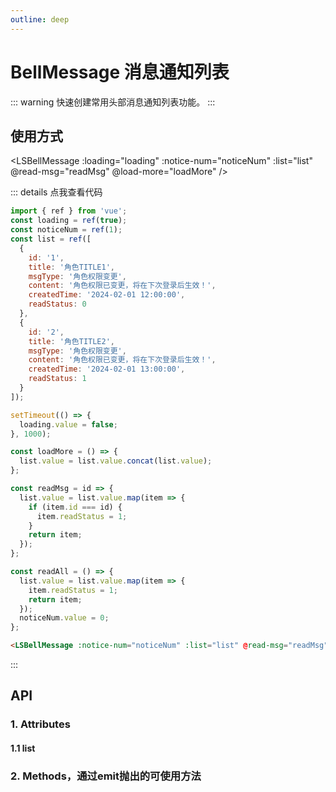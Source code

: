 ```yaml
---
outline: deep
---
```


# BellMessage 消息通知列表

::: warning 快速创建常用头部消息通知列表功能。
:::

## 使用方式

<LSBellMessage :loading="loading" :notice-num="noticeNum" :list="list" @read-msg="readMsg" @load-more="loadMore" />

::: details 点我查看代码

```js
import { ref } from 'vue';
const loading = ref(true);
const noticeNum = ref(1);
const list = ref([
  {
    id: '1',
    title: '角色TITLE1',
    msgType: '角色权限变更',
    content: '角色权限已变更，将在下次登录后生效！',
    createdTime: '2024-02-01 12:00:00',
    readStatus: 0
  },
  {
    id: '2',
    title: '角色TITLE2',
    msgType: '角色权限变更',
    content: '角色权限已变更，将在下次登录后生效！',
    createdTime: '2024-02-01 13:00:00',
    readStatus: 1
  }
]);

setTimeout(() => {
  loading.value = false;
}, 1000);

const loadMore = () => {
  list.value = list.value.concat(list.value);
};

const readMsg = id => {
  list.value = list.value.map(item => {
    if (item.id === id) {
      item.readStatus = 1;
    }
    return item;
  });
};

const readAll = () => {
  list.value = list.value.map(item => {
    item.readStatus = 1;
    return item;
  });
  noticeNum.value = 0;
};
```

```html
<LSBellMessage :notice-num="noticeNum" :list="list" @read-msg="readMsg" @load-more="loadMore" />
```

:::

## API

### 1. Attributes

<ApiIntro :tableColumn="tableColumn" :tableData="tableData" />

#### 1.1 list

<ApiIntro :tableColumn="tableColumn" :tableData="tableData2" />

### 2. Methods，通过emit抛出的可使用方法

<ApiIntro :tableColumn="tableMethodColumn" :tableData="tableData3" />

<script setup>
import { tableColumn, tableMethodColumn } from '../constant';
import { ref } from 'vue';

const loading = ref(true);
const noticeNum = ref(1);
const list = ref([
  {
    id: '1',
    title: '角色TITLE1',
    msgType: '角色权限变更',
    content: '角色权限已变更，将在下次登录后生效！',
    createdTime: '2024-02-01 12:00:00',
    readStatus: 0
  },
  {
    id: '2',
    title: '角色TITLE2',
    msgType: '角色权限变更',
    content: '角色权限已变更，将在下次登录后生效！',
    createdTime: '2024-02-01 13:00:00',
    readStatus: 1
  }
]);

const loadMore = () => {
  list.value = list.value.concat(list.value);
};

const readMsg = (id) => {
  list.value = list.value.map((item) => {
    if (item.id === id) {
      item.readStatus = 1;
    }
    return item;
  });
};

const readAll = () => {
  list.value = list.value.map((item) => {
    item.readStatus = 1;
    return item;
  });
  noticeNum.value = 0;
};

setTimeout(() => {
  loading.value = false;
}, 3000)

const tableData = ref([
  {
    name: 'noticeNum',
    desc: '消息通知未读数量',
    type: 'number',
    value: '0'
  },
  {
    name: 'badgeMax',
    desc: '徽章展示数值最大值',
    type: 'number',
    value: '99'
  },
  {
    name: 'iconConfig',
    desc: '图标配置，具体配置参考LSIcon',
    type: 'json',
    value: '{}'
  },
  {
    name: 'loading',
    desc: '是否展示列表数据加载loading样式',
    type: 'boolean',
    value: 'true'
  },
  {
    name: 'noMore',
    desc: '是否已经没有更多数据',
    type: 'boolean',
    value: 'false'
  },
  {
    name: 'list',
    desc: '列表数据',
    type: 'BellMessageListType',
    value: '[]'
  }
])

const tableData2 = ref([
  {
    name: 'id',
    desc: '消息id',
    type: 'string',
    value: '-'
  },
  {
    name: 'msgType',
    desc: '消息类型文案',
    type: 'string',
    value: '-'
  },
  {
    name: 'content',
    desc: '消息内容',
    type: 'string',
    value: '-'
  },
  {
    name: 'createdTime',
    desc: '消息创建时间',
    type: 'string',
    value: '-'
  },
  {
    name: 'readStatus',
    desc: '消息状态: 0 未读 1 已读',
    type: 'number',
    value: '0'
  }
])

const tableData3 = ref([
  {
    name: 'readAll',
    desc: '点击全部已读回调方法',
    type: 'function',
    value: ''
  },
  {
    name: 'readMsg',
    desc: '点击单条消息回调方法，返回消息id',
    type: 'function',
    value: 'id'
  },
  {
    name: 'loadMore',
    desc: '点击加载更多回调方法',
    type: 'function',
    value: ''
  }
])
</script>

<style lang="scss" scoped>

</style>
